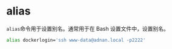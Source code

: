 # alias

`alias`命令用于设置别名。通常用于在 Bash 设置文件中，设置别名。

```bash
alias dockerlogin='ssh www-data@adnan.local -p2222'
```
